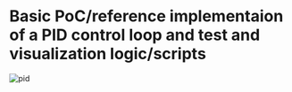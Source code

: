 # Basic PoC/reference implementaion of a PID control loop and test and visualization logic/scripts 

![pid](https://user-images.githubusercontent.com/55306843/94596078-a8aa2580-0259-11eb-91b0-827ec1b12d73.png)
